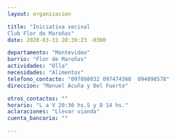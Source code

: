 ```yaml
---
layout: organizacion

title: "Iniciativa vecinal
Club Flor de Maroñas"
date: 2020-03-31 20:39:23 -0300

departamento: "Montevideo"
barrio: "Flor de Maroñas"
actividades: "Olla"
necesidades: "Alimentos"
telefono_contacto: "097098032 097474368  094098578"
direccion: "Manuel Acuña y Del Fuerte"

otros_contactos: ""
horario: "L a V 20:30 hs.S y D 14 hs."
aclaraciones: "Llevar vianda"
cuenta_bancaria: ""

---
```

